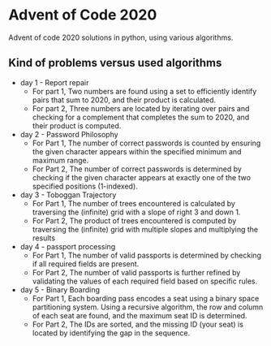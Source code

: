 # Advent of Code 2020

Advent of code 2020 solutions in python, using various algorithms.

## Kind of problems versus used algorithms

- day 1 - Report repair
    - For part 1, Two numbers are found using a set to efficiently identify pairs that sum to 2020, and their product is
      calculated.
    - For part 2, Three numbers are located by iterating over pairs and checking for a complement that completes the sum
      to 2020, and their product is computed.
- day 2 - Password Philosophy
    - For Part 1, The number of correct passwords is counted by ensuring the given character appears within the
      specified
      minimum and maximum range.
    - For Part 2, The number of correct passwords is determined by checking if the given character appears at exactly
      one of
      the two specified positions (1-indexed).
- day 3 - Toboggan Trajectory
    - For Part 1, The number of trees encountered is calculated by traversing the (infinite) grid with a slope of right
      3 and down 1.
    - For Part 2, The product of trees encountered is computed by traversing the (infinite) grid with multiple slopes
      and multiplying
      the results
- day 4 - passport processing
    - For Part 1, The number of valid passports is determined by checking if all required fields are present.
    - For Part 2, The number of valid passports is further refined by validating the values of each required field based
      on specific rules.
- day 5 - Binary Boarding
    - For Part 1, Each boarding pass encodes a seat using a binary space partitioning system. Using a recursive
      algorithm, the row and column of each seat are found, and the maximum seat ID is determined.
    - For Part 2, The IDs are sorted, and the missing ID (your seat) is located by identifying the gap in the sequence.